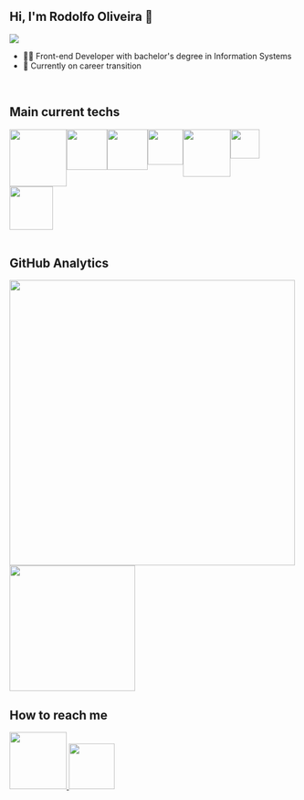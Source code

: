 ## Hi, I'm Rodolfo Oliveira 👋
![](https://komarev.com/ghpvc/?username=rodolfooliveiram&color=4d4dff)

- 👨‍💻 Front-end Developer with bachelor's degree in Information Systems
- 💼 Currently on career transition

<br>

## Main current techs

<div style="display: flex; flex-wrap: wrap;">
  <img width="100em" src="https://img.shields.io/badge/-JavaScript-05122A?style=flat&logo=javascript">
  <img width="71em" src="https://img.shields.io/badge/-React-05122A?style=flat&logo=react">
  <img width="71em" src="https://img.shields.io/badge/-HTML-05122A?style=flat&logo=HTML5">
  <img width="62em" src="https://img.shields.io/badge/-CSS-05122A?style=flat&logo=CSS3&logoColor=1572B6">
  <br>
  <img width="83em" src="https://img.shields.io/badge/-Node.js-05122A?style=flat&logo=node.js">
  <img width="51em" src="https://img.shields.io/badge/-Git-05122A?style=flat&logo=git">
  <img width="76em" src="https://img.shields.io/badge/-GitHub-05122A?style=flat&logo=github">
</div>

<br>

## GitHub Analytics

<img width="500em" src="https://github-readme-stats.vercel.app/api?username=rodolfooliveiram&show_icons=true&title_color=4d4dff&icon_color=fada5f&rank_icon=github&bg_color=010409&border_color=010409&theme=github_dark#gh-dark-mode-only">
<img height="220px" src="https://github-readme-stats.vercel.app/api/top-langs/?username=rodolfooliveiram&show_icons=true&title_color=4d4dff&text_color=ffffff&icon_color=fada5f&bg_color=010409&border_color=010409&layout=compact">

<!--
[![Rodolfo's GitHub stats-Dark](https://github-readme-stats.vercel.app/api?username=rodolfooliveiram&show_icons=true&title_color=4d4dff&icon_color=fada5f&rank_icon=github&bg_color=010409&border_color=010409&theme=github_dark#gh-dark-mode-only)](https://github.com/anuraghazra/github-readme-stats#gh-dark-mode-only)
[![Rodolfo's GitHub stats-Light](https://github-readme-stats.vercel.app/api?username=rodolfooliveiram&show_icons=true&theme=default#gh-light-mode-only)](https://github.com/anuraghazra/github-readme-stats#gh-light-mode-only)
-->

## How to reach me

 <a href="https://www.linkedin.com/in/rodolfooliveiram">
  <img width="100em" src="https://img.shields.io/badge/LinkedIn-0a66c2?style=flat&logo=linkedin&logoColor=white&labelColor=0a66c2" />
 </a>

 <a href="mailto:rodolfoalvesmdo@gmail.com">
  <img <img width="80em" src="https://img.shields.io/badge/Gmail-e8413a?style=flat&logo=gmail&logoColor=white&labelColor=e8413a" />
 </a>

